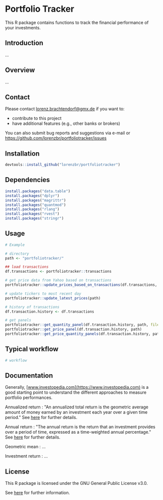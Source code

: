 # Portfolio Tracker
This R package contains functions to track the financial performance of your investments.


## Introduction

...

## Overview

...


## Contact

Please contact <lorenz.brachtendorf@gmx.de> if you want to:
* contribute to this project
* have additional features (e.g., other banks or brokers)

You can also submit bug reports and suggestions via e-mail or <https://github.com/lorenzbr/portfoliotracker/issues> 


## Installation


```R
devtools::install_github("lorenzbr/portfoliotracker")
```


## Dependencies

```R
install.packages("data.table")
install.packages("dplyr")
install.packages("magrittr")
install.packages("quantmod")
install.packages("rlang")
install.packages("rvest")
install.packages("stringr")
```

## Usage

```R
# Example

# directory
path <- "portfoliotracker/"

## load transactions
df.transactions <- portfoliotracker::transactions

# get price data from Yahoo based on transactions
portfoliotracker::update_prices_based_on_transactions(df.transactions, path)

# update tickers to most recent day
portfoliotracker::update_latest_prices(path)

# history of transactions
df.transaction.history <- df.transactions

# get panels
portfoliotracker::get_quantity_panel(df.transaction.history, path, file.ticker = "isin_ticker.csv")
portfoliotracker::get_price_panel(df.transaction.history, path)
portfoliotracker::get_price_quantity_panels(df.transaction.history, path)
```

## Typical workflow

```R
# workflow
```

## Documentation

Generally, [www.investopedia.com](https://www.investopedia.com) is a good starting point to understand the different approaches to measure portfolio performances.

Annualized return
:   "An annualized total return is the geometric average amount of money earned by an investment each year over a given time period." See [here](https://www.investopedia.com/terms/a/annualized-total-return.asp) for further details.

Annual return
:   "The annual return is the return that an investment provides over a period of time, expressed as a time-weighted annual percentage." See [here](https://www.investopedia.com/terms/a/annual-return.asp) for further details.

Geometric mean
:   ...

Investment return
:   ...

## License

This R package is licensed under the GNU General Public License v3.0.

See [here](https://github.com/lorenzbr/portfoliotracker/blob/main/LICENSE) for further information.
